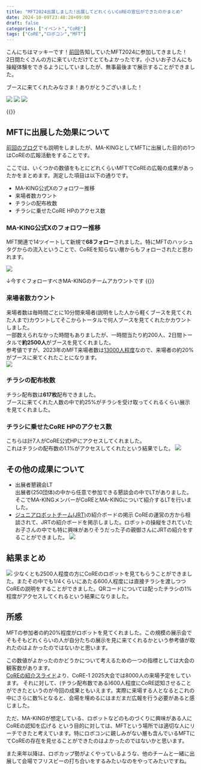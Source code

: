 ```yaml
---
title: "MFT2024出展しました!出展してどれくらいCoREの宣伝ができたのかまとめ"
date: 2024-10-09T23:48:28+09:00
draft: false
categories: ["イベント","CoRE"]
tags: ["CoRE","ロボコン","MFT"]
---
```


こんにちはマッキーです！[前回](../post53/)告知していたMFT2024に参加してきました！  
2日間たくさんの方に来ていただけてとてもよかったです。小さいお子さんにも操縦体験をできるようにしていましたが、無事最後まで展示することができました。  

ブースに来てくれたみなさま！ありがとうございました！

![](../img/MFT2024_booth.JPG)
![](../img/MFT2024_booth3.jpg)
![](../img/MFT2024_booth2.JPG)

{{<tweet user="ma_king_core" id="1837764792981115117">}}


## MFTに出展した効果について
[前回のブログ](http://localhost:1313/posts/post53/#%E5%BA%83%E5%A0%B1%E6%88%A6%E7%95%A5%E3%81%AB%E3%81%A4%E3%81%84%E3%81%A6)でも説明をしましたが、MA-KINGとしてMFTに出展した目的の1つはCoREの広報活動をすることです。

ここでは、いくつかの数値をもとにどれくらいMFTでCoREの広報の成果があったかをまとめます。測定した項目は以下の通りです。

* MA-KING公式Xのフォロワー推移  
* 来場者数カウント  
* チラシの配布枚数  
* チラシに乗せたCoRE HPのアクセス数  

### MA-KING公式Xのフォロワー推移  
MFT関連で14ツイートして新規で**68フォロー**されました。特にMFTのハッシュタグからの流入ということで、CoREを知らない層からもフォローされたと思われます。

![](../img/MA-KING_X_follow.png)

↓今すぐフォローすべきMA-KINGのチームアカウントです
{{<tweet user="ma_king_core" id="1836929653115904187">}}

### 来場者数カウント  
来場者数は毎時間ごとに10分間来場者(説明をした人から軽くブースを見てくれた人まで)カウントしてそこからトータルで何人ブースを見てくれたかカウントしました。  
一部数えられなかった時間もありましたが、一時間当たり約200人、2日間トータルで**約2500人**がブースを見てくれました。  
参考値ですが、2023年のMFT来場者数は[13000人程度](https://makezine.jp/wp-content/themes/makerfairetokyo/mft2024/pdf/1_MFT2024_sponsors_application.pdf)なので、来場者の約20%がブースに来てくれたことになります。  
![](../img/MFT2024_booth_count.png)

### チラシの配布枚数  
チラシ配布数は**617枚**配布できました。  
ブースに来てくれた人数の中で約25%がチラシを受け取ってくれるくらい展示を見てくれました。

### チラシに乗せたCoRE HPのアクセス数  
こちらは計7人がCoRE公式HPにアクセスしてくれました。  
これはチラシの配布数の1.1%がアクセスしてくれたという結果でした。
![](../img/MFT2024_QR_count.png)

## その他の成果について
* 出展者懇親会LT  
出展者(250団体)の中から任意で参加できる懇談会の中でLTがありました。
そこでMA-KINGメンバーがCoREとMA-KINGについて紹介するLTを行いました。
* [ジュニアロボットチーム(JRT)](https://scramble-robot.org/detail/junior_robot_team/)の紹介ボードの掲示
CoREの運営の方から相談されて、JRTの紹介ボードを掲示しました。ロボットの操縦をされていたお子さんの中でも特に興味がありそうだった子の親御さんにJRTの紹介をすることができました。
![](../img/MFT2024_JRT.jpg)

## 結果まとめ
![](../img/MFT2024_summary.PNG)
少なくとも2500人程度の方にCoREのロボットを見てもらうことができました。またその中でも1/4くらいにあたる600人程度には直接チラシを渡しつつCoREの説明をすることができました。QRコードについては配ったチラシの1%程度がアクセスしてくれるという結果になりました。

## 所感
MFTの参加者の約20%程度がロボットを見てくれました。この規模の展示会でそもそもどれくらいの人が自分たちの展示を見に来てくれるかという参考値が取れたのはよかったのではないかと思います。

この数値がよかったのかどうかについて考えるための一つの指標としては大会の観客数があります。  
[CoREの紹介スライド](https://core-asset-bucket.s3.ap-northeast-1.amazonaws.com/wp-content/uploads/2024/09/10135053/CoRE-Sponsorship-20240910.pdf)より、CoRE-1 2025大会では8000人の来場予定をしています。
それに対して、(チラシ配布数である)600人程度にCoRE認知させることができたというのが今回の成果ともいえます。実際に来場する人となるとこれの中にさらに数%となると、会場を埋めるにはまだまだ広報を行う必要があると感じました。

ただ、MA-KINGが想定している、ロボットなどのものづくりに興味がある人にCoREの認知を広げる という目的に対しては、MFTという場所では適切な人にリーチできたと考えています。特にロボコンに親しみがない層も含んでいるMFTにてCoREの存在を見せることができたのはよかったのではないかと思います。

また来年以降は、ロボカップ勢がよくやっているような、他のチームと一緒に出展して会場でフリスビーの打ち合いをするみたいなのをやってみたいですね。